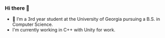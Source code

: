 ### Hi there 👋
- 🌱 I’m a 3rd year student at the University of Georgia pursuing a B.S. in Computer Science.
- I'm currently working in C++ with Unity for work.
<!--
**PixlePixle/PixlePixle** is a ✨ _special_ ✨ repository because its `README.md` (this file) appears on your GitHub profile.

Here are some ideas to get you started:

- 🔭 I’m currently working on ...
- 🌱 I’m currently learning ...
- 👯 I’m looking to collaborate on ...
- 🤔 I’m looking for help with ...
- 💬 Ask me about ...
- 📫 How to reach me: ...
- 😄 Pronouns: ...
- ⚡ Fun fact: ...
-->
